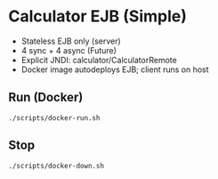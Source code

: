# Calculator EJB (Simple)

- Stateless EJB only (server)
- 4 sync + 4 async (Future)
- Explicit JNDI: calculator/CalculatorRemote
- Docker image autodeploys EJB; client runs on host

## Run (Docker)
```
./scripts/docker-run.sh
```

## Stop
```
./scripts/docker-down.sh
```
